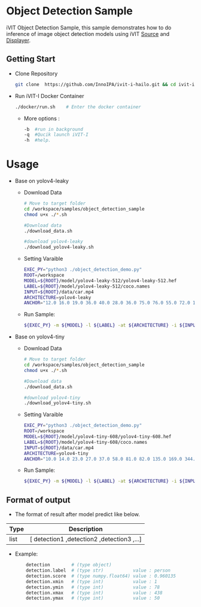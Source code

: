 # Object Detection Sample
iVIT Object Detection Sample, this sample demonstrates how to do inference of image object detection models using iVIT [Source](../ivit_source_sample/README.md) and [Displayer](../ivit_displayer_sample/README.md).

## Getting Start
* Clone Repository    
    ```bash
    git clone  https://github.com/InnoIPA/ivit-i-hailo.git && cd ivit-i-hailo
    ```
* Run iVIT-I Docker Container
    ```bash
    ./docker/run.sh    # Enter the docker container
    ```
    * More options : 
        ```bash
        -b	#run in background
        -q	#Qucik launch iVIT-I
        -h	#help.
        ```
# Usage
* Base on yolov4-leaky

    * Download Data
        ```bash
        # Move to target folder
        cd /workspace/samples/object_detection_sample
        chmod u+x ./*.sh

        #Download data 
        ./download_data.sh

        #download yolov4-leaky
        ./download_yolov4-leaky.sh

        ``` 
    * Setting Varaible
        ```bash
        EXEC_PY="python3 ./object_detection_demo.py"
        ROOT=/workspace
        MODEL=${ROOT}/model/yolov4-leaky-512/yolov4-leaky-512.hef
        LABEL=${ROOT}/model/yolov4-leaky-512/coco.names
        INPUT=${ROOT}/data/car.mp4
        ARCHITECTURE=yolov4-leaky
        ANCHOR="12.0 16.0 19.0 36.0 40.0 28.0 36.0 75.0 76.0 55.0 72.0 164.0 142.0 110.0 192.0 243.0 459.0 401.0"
        ```
    * Run Sample:
        
        ```bash
        ${EXEC_PY} -m ${MODEL} -l ${LABEL} -at ${ARCHITECTURE} -i ${INPUT} --anchors ${ANCHOR}
        ```
* Base on yolov4-tiny
    * Download Data
        ```bash
        # Move to target folder
        cd /workspace/samples/object_detection_sample
        chmod u+x ./*.sh

        #Download data 
        ./download_data.sh

        #download yolov4-tiny
        ./download_yolov4-tiny.sh

        ``` 
    * Setting Varaible
        ```bash
        EXEC_PY="python3 ./object_detection_demo.py"
        ROOT=/workspace
        MODEL=${ROOT}/model/yolov4-tiny-608/yolov4-tiny-608.hef
        LABEL=${ROOT}/model/yolov4-tiny-608/coco.names
        INPUT=${ROOT}/data/car.mp4
        ARCHITECTURE=yolov4-tiny
        ANCHOR="10.0 14.0 23.0 27.0 37.0 58.0 81.0 82.0 135.0 169.0 344.0 319.0"
        ```
    * Run Sample:
        
        ```bash
        ${EXEC_PY} -m ${MODEL} -l ${LABEL} -at ${ARCHITECTURE} -i ${INPUT} --anchors ${ANCHOR}
        ```
## Format of output 
*  The format of result after model predict like below.

| Type | Description |
| --- | --- |
|list|[ detection1 ,detection2 ,detection3 ,...]|
* Example:
    ```bash
        detection        # (type object)                   
        detection.label  # (type str)           value : person   
        detection.score  # (type numpy.float64) value : 0.960135 
        detection.xmin   # (type int)           value : 1        
        detection.ymin   # (type int)           value : 78       
        detection.xmax   # (type int)           value : 438      
        detection.ymax   # (type int)           value : 50 
    ```

